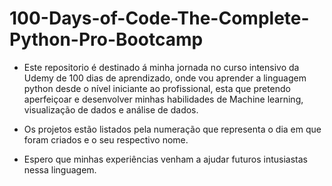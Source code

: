 # 100-Days-of-Code-The-Complete-Python-Pro-Bootcamp
- Este repositorio é destinado á minha jornada no curso intensivo da Udemy de 100 dias de aprendizado, onde vou aprender a linguagem python desde o nível iniciante ao profissional, esta que pretendo aperfeiçoar e desenvolver minhas habilidades de Machine learning, visualização de dados e análise de dados.

- Os projetos estão listados pela numeração que representa o dia em que foram criados e o seu respectivo nome.
  
- Espero que minhas experiências venham a ajudar futuros intusiastas nessa linguagem.
